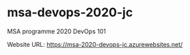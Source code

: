 # msa-devops-2020-jc
MSA programme 2020 DevOps 101

Website URL: https://msa-2020-devops-jc.azurewebsites.net/
